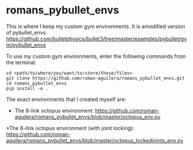 # romans_pybullet_envs

This is where I keep my custom gym environments. It is amodified version of pybullet_envs. https://github.com/bulletphysics/bullet3/tree/master/examples/pybullet/gym/pybullet_envs 

To use my custom gym environments, enter the following commands from the terminal:

```
cd <path/to/where/you/want/to/store/these/files>
git clone https://github.com/roman-aguilera/romans_pybullet_envs.git
cd romans_pybullet_envs
pip install -e .
```



The exact environments that I created myself are:

* The 8-link octopus environment:
https://github.com/roman-aguilera/romans_pybullet_envs/blob/master/octopus_env.py

*The 8-link octopus environment (with joint locking):
https://github.com/roman-aguilera/romans_pybullet_envs/blob/master/octopus_lockedjoints_env.py



